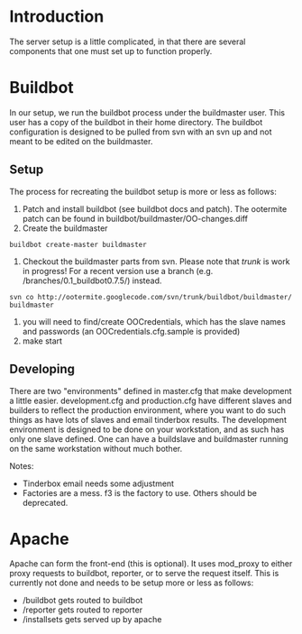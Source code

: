 # Introduction #
The server setup is a little complicated, in that there are several components that one must set up to function properly.

# Buildbot #
In our setup, we run the buildbot process under the buildmaster user.  This user has a copy of the buildbot in their home directory.  The buildbot configuration is designed to be pulled from svn with an svn up and not meant to be edited on the buildmaster.

## Setup ##
The process for recreating the buildbot setup is more or less as follows:
  1. Patch and install buildbot (see buildbot docs and patch). The ootermite patch can be found in buildbot/buildmaster/OO-changes.diff
  1. Create the buildmaster
```
buildbot create-master buildmaster
```
  1. Checkout the buildmaster parts from svn. Please note that _trunk_ is work in progress! For a recent version use a branch (e.g. /branches/0.1\_buildbot0.7.5/) instead.
```
svn co http://ootermite.googlecode.com/svn/trunk/buildbot/buildmaster/ buildmaster
```
  1. you will need to find/create OOCredentials, which has the slave names and passwords (an OOCredentials.cfg.sample is provided)
  1. make start

## Developing ##
There are two "environments" defined in master.cfg that make development a little easier.  development.cfg and production.cfg have different slaves and builders to reflect the production environment, where you want to do such things as have lots of slaves and email tinderbox results.  The development environment is designed to be done on your workstation, and as such has only one slave defined.  One can have a buildslave and buildmaster running on the same workstation without much bother.

Notes:
  * Tinderbox email needs some adjustment
  * Factories are a mess.  f3 is the factory to use.  Others should be deprecated.

# Apache #
Apache can form the front-end (this is optional).  It uses mod\_proxy to either proxy requests to buildbot, reporter, or to serve the request itself.  This is currently not done and needs to be setup more or less as follows:
  * /buildbot gets routed to buildbot
  * /reporter gets routed to reporter
  * /installsets gets served up by apache
